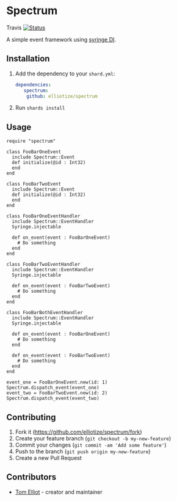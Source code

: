 # Spectrum
Travis
[![Status](https://travis-ci.org/elliotize/spectrum.svg?branch=master)](https://travis-ci.org/elliotize/spectrum)  

A simple event framework using [syringe DI](https://github.com/Bonemind/syringe).

## Installation

1. Add the dependency to your `shard.yml`:

   ```yaml
   dependencies:
      spectrum:
       github: elliotize/spectrum
   ```

2. Run `shards install`

## Usage

```crystal
require "spectrum"

class FooBarOneEvent
  include Spectrum::Event
  def initialize(@id : Int32)
  end
end

class FooBarTwoEvent
  include Spectrum::Event
  def initialize(@id : Int32)
  end
end

class FooBarOneEventHandler
  include Spectrum::EventHandler
  Syringe.injectable

  def on_event(event : FooBarOneEvent)
    # Do something
  end
end

class FooBarTwoEventHandler
  include Spectrum::EventHandler
  Syringe.injectable

  def on_event(event : FooBarTwoEvent)
    # Do something
  end
end

class FooBarBothEventHandler
  include Spectrum::EventHandler
  Syringe.injectable

  def on_event(event : FooBarOneEvent)
    # Do something
  end

  def on_event(event : FooBarTwoEvent)
    # Do something
  end
end

event_one = FooBarOneEvent.new(id: 1)
Spectrum.dispatch_event(event_one)
event_two = FooBarTwoEvent.new(id: 2)
Spectrum.dispatch_event(event_two)
```

## Contributing

1. Fork it (<https://github.com/elliotize/spectrum/fork>)
2. Create your feature branch (`git checkout -b my-new-feature`)
3. Commit your changes (`git commit -am 'Add some feature'`)
4. Push to the branch (`git push origin my-new-feature`)
5. Create a new Pull Request

## Contributors

- [Tom Elliot](https://github.com/elliotize) - creator and maintainer
